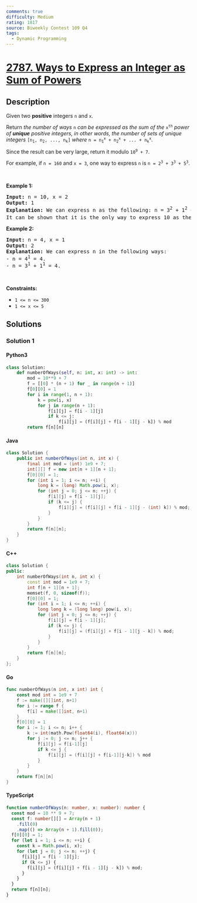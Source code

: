 ```yaml
---
comments: true
difficulty: Medium
rating: 1817
source: Biweekly Contest 109 Q4
tags:
  - Dynamic Programming
---
```


<!-- problem:start -->

# [2787. Ways to Express an Integer as Sum of Powers](https://leetcode.com/problems/ways-to-express-an-integer-as-sum-of-powers)

## Description

<!-- description:start -->

<p>Given two <strong>positive</strong> integers <code>n</code> and <code>x</code>.</p>

<p>Return <em>the number of ways </em><code>n</code><em> can be expressed as the sum of the </em><code>x<sup>th</sup></code><em> power of <strong>unique</strong> positive integers, in other words, the number of sets of unique integers </em><code>[n<sub>1</sub>, n<sub>2</sub>, ..., n<sub>k</sub>]</code><em> where </em><code>n = n<sub>1</sub><sup>x</sup> + n<sub>2</sub><sup>x</sup> + ... + n<sub>k</sub><sup>x</sup></code><em>.</em></p>

<p>Since the result can be very large, return it modulo <code>10<sup>9</sup> + 7</code>.</p>

<p>For example, if <code>n = 160</code> and <code>x = 3</code>, one way to express <code>n</code> is <code>n = 2<sup>3</sup> + 3<sup>3</sup> + 5<sup>3</sup></code>.</p>

<p>&nbsp;</p>
<p><strong class="example">Example 1:</strong></p>

<pre>
<strong>Input:</strong> n = 10, x = 2
<strong>Output:</strong> 1
<strong>Explanation:</strong> We can express n as the following: n = 3<sup>2</sup> + 1<sup>2</sup> = 10.
It can be shown that it is the only way to express 10 as the sum of the 2<sup>nd</sup> power of unique integers.
</pre>

<p><strong class="example">Example 2:</strong></p>

<pre>
<strong>Input:</strong> n = 4, x = 1
<strong>Output:</strong> 2
<strong>Explanation:</strong> We can express n in the following ways:
- n = 4<sup>1</sup> = 4.
- n = 3<sup>1</sup> + 1<sup>1</sup> = 4.
</pre>

<p>&nbsp;</p>
<p><strong>Constraints:</strong></p>

<ul>
	<li><code>1 &lt;= n &lt;= 300</code></li>
	<li><code>1 &lt;= x &lt;= 5</code></li>
</ul>

<!-- description:end -->

## Solutions

<!-- solution:start -->

### Solution 1

<!-- tabs:start -->

#### Python3

```python
class Solution:
    def numberOfWays(self, n: int, x: int) -> int:
        mod = 10**9 + 7
        f = [[0] * (n + 1) for _ in range(n + 1)]
        f[0][0] = 1
        for i in range(1, n + 1):
            k = pow(i, x)
            for j in range(n + 1):
                f[i][j] = f[i - 1][j]
                if k <= j:
                    f[i][j] = (f[i][j] + f[i - 1][j - k]) % mod
        return f[n][n]
```

#### Java

```java
class Solution {
    public int numberOfWays(int n, int x) {
        final int mod = (int) 1e9 + 7;
        int[][] f = new int[n + 1][n + 1];
        f[0][0] = 1;
        for (int i = 1; i <= n; ++i) {
            long k = (long) Math.pow(i, x);
            for (int j = 0; j <= n; ++j) {
                f[i][j] = f[i - 1][j];
                if (k <= j) {
                    f[i][j] = (f[i][j] + f[i - 1][j - (int) k]) % mod;
                }
            }
        }
        return f[n][n];
    }
}
```

#### C++

```cpp
class Solution {
public:
    int numberOfWays(int n, int x) {
        const int mod = 1e9 + 7;
        int f[n + 1][n + 1];
        memset(f, 0, sizeof(f));
        f[0][0] = 1;
        for (int i = 1; i <= n; ++i) {
            long long k = (long long) pow(i, x);
            for (int j = 0; j <= n; ++j) {
                f[i][j] = f[i - 1][j];
                if (k <= j) {
                    f[i][j] = (f[i][j] + f[i - 1][j - k]) % mod;
                }
            }
        }
        return f[n][n];
    }
};
```

#### Go

```go
func numberOfWays(n int, x int) int {
	const mod int = 1e9 + 7
	f := make([][]int, n+1)
	for i := range f {
		f[i] = make([]int, n+1)
	}
	f[0][0] = 1
	for i := 1; i <= n; i++ {
		k := int(math.Pow(float64(i), float64(x)))
		for j := 0; j <= n; j++ {
			f[i][j] = f[i-1][j]
			if k <= j {
				f[i][j] = (f[i][j] + f[i-1][j-k]) % mod
			}
		}
	}
	return f[n][n]
}
```

#### TypeScript

```ts
function numberOfWays(n: number, x: number): number {
  const mod = 10 ** 9 + 7;
  const f: number[][] = Array(n + 1)
    .fill(0)
    .map(() => Array(n + 1).fill(0));
  f[0][0] = 1;
  for (let i = 1; i <= n; ++i) {
    const k = Math.pow(i, x);
    for (let j = 0; j <= n; ++j) {
      f[i][j] = f[i - 1][j];
      if (k <= j) {
        f[i][j] = (f[i][j] + f[i - 1][j - k]) % mod;
      }
    }
  }
  return f[n][n];
}
```

<!-- tabs:end -->

<!-- solution:end -->

<!-- problem:end -->
